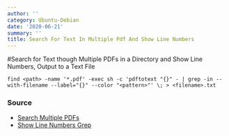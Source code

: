 ```yaml
---
author: ''
category: Ubuntu-Debian
date: '2020-06-21'
summary: ''
title: Search For Text In Multiple Pdf And Show Line Numbers
---
```

#Search for Text though Multiple PDFs in a Directory and Show Line Numbers, Output to a Text File

```
find <path> -name '*.pdf' -exec sh -c 'pdftotext "{}" - | grep -in --with-filename --label="{}" --color "<pattern>"' \; > <filename>.txt
```

### Source

* [Search Multiple PDFs](http://stackoverflow.com/questions/4643438/how-to-search-contents-of-multiple-pdf-files)
* [Show Line Numbers Grep](http://stackoverflow.com/questions/3968103/how-can-i-format-my-grep-output-to-show-line-numbers-at-the-end-of-the-line-and)

